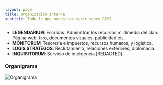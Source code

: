 ```yaml
---
layout: page
title: Organización Interna
subtitle: Todo lo que necesitas saber sobre R2SI
---
```


- **LEGENDARIUM**: Escribas. Administrar los recursos multimedia del clan: Página web, foro, documentos visuales, publicidad etc.
- **MONITORUM**: Tesorería e impuestos, recursos humanos, y logistica.
- **LOGIS STRATEGOS**: Reclutamiento, relaciones exteriores, diplomacia.
- **INQUISITORUM**: Servicio de inteligencia \[REDACTED\]

### Organigrama

![Organigrama](http://i.imgur.com/xpqr5PK.jpg)
